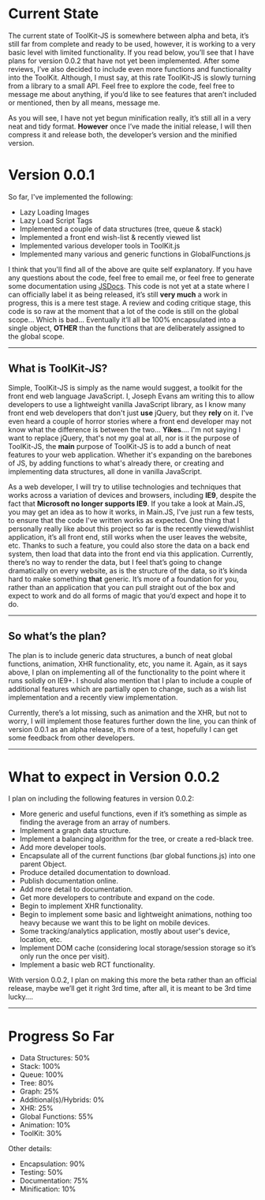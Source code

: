 # Current State
The current state of ToolKit-JS is somewhere between alpha and beta, it’s still far from complete and ready to be used, however, it is working to a very basic level with limited functionality. If you read below, you’ll see that I have plans for version 0.0.2 that have not yet been implemented. After some reviews, I’ve also decided to include even more functions and functionality into the ToolKit. Although, I must say, at this rate ToolKit-JS is slowly turning from a library to a small API. Feel free to explore the code, feel free to message me about anything, if you’d like to see features that aren’t included or mentioned, then by all means, message me.

As you will see, I have not yet begun minification really, it’s still all in a very neat and tidy format. **However** once I’ve made the initial release, I will then compress it and release both, the developer’s version and the minified version. 


# Version 0.0.1 
So far, I've implemented the following: 
- Lazy Loading Images
- Lazy Load Script Tags
- Implemented a couple of data structures (tree, queue & stack)
- Implemented a front end wish-list & recently viewed list
- Implemented various developer tools in ToolKit.js
- Implemented many various and generic functions in GlobalFunctions.js

I think that you'll find all of the above are quite self explanatory.  If you have any questions about the code, feel free to email me, or feel free to generate some documentation using [JSDocs](http://usejsdoc.org/). This code is not yet at a state where I can officially label it as being released, it’s still **very much** a work in progress, this is a mere test stage. A review and coding critique stage, this code is so raw at the moment that a lot of the code is still on the global scope… Which is bad… Eventually it’ll all be 100% encapsulated into a single object, **OTHER** than the functions that are deliberately assigned to the global scope. 

<hr>

## What is ToolKit-JS?
Simple, ToolKit-JS is simply as the name would suggest, a toolkit for the front end web language JavaScript. I, Joseph Evans am writing this to allow developers to use a lightweight vanilla JavaScript library, as I know many front end web developers that don't just **use** jQuery, but they **rely** on it. I've even heard a couple of horror stories where a front end developer may not know what the difference is between the two… **Yikes**.... I'm not saying I want to replace jQuery, that's not my goal at all, nor is it the purpose of ToolKit-JS, the **main** purpose of ToolKit-JS is to add a bunch of neat features to your web application. Whether it's expanding on the barebones of JS, by adding functions to what's already there, or creating and implementing data structures, all done in vanilla JavaScript. 

As a web developer, I will try to utilise technologies and techniques that works across a variation of devices and browsers, including **IE9**, despite the fact that **Microsoft no longer supports IE9**. If you take a look at Main.JS, you may get an idea as to how it works, in Main.JS, I've just run a few tests, to ensure that the code I've written works as expected. One thing that I personally really like about this project so far is the recently viewed/wishlist application, it’s all front end, still works when the user leaves the website, etc. Thanks to such a feature, you could also store the data on a back end system, then load that data into the front end via this application. Currently, there’s no way to render the data, but I feel that’s going to change dramatically on every website, as is the structure of the data, so it’s kinda hard to make something **that** generic. It’s more of a foundation for you, rather than an application that you can pull straight out of the box and expect to work and do all forms of magic that you’d expect and hope it to do. 

<hr>

## So what’s the plan?
The plan is to include generic data structures, a bunch of neat global functions, animation, XHR functionality, etc, you name it. Again, as it says above, I plan on implementing all of the functionality to the point where it runs solidly on IE9+. I should also mention that I plan to include a couple of additional features which are partially open to change, such as a wish list implementation and a recently view implementation. 

Currently, there’s a lot missing, such as animation and the XHR, but not to worry, I will implement those features further down the line, you can think of version 0.0.1 as an alpha release, it’s more of a test, hopefully I can get some feedback from other developers. 

<hr>

# What to expect in Version 0.0.2
I plan on including the following features in version 0.0.2:
- More generic and useful functions, even if it’s something as simple as finding the average from an array of numbers.
- Implement a graph data structure.
- Implement a balancing algorithm for the tree, or create a red-black tree.
- Add more developer tools.
- Encapsulate all of the current functions (bar global functions.js) into one parent Object. 
- Produce detailed documentation to download.
- Publish documentation online.
- Add more detail to documentation.
- Get more developers to contribute and expand on the code.
- Begin to implement XHR functionality.
- Begin to implement some basic and lightweight animations, nothing too heavy because we want this to be light on mobile devices.
- Some tracking/analytics application, mostly about user's device, location, etc. 
- Implement DOM cache (considering local storage/session storage so it’s only run the once per visit).
- Implement a basic web RCT functionality. 

With version 0.0.2, I plan on making this more the beta rather than an official release, maybe we’ll get it right 3rd time, after all, it is meant to be 3rd time lucky…. 

<hr>

# Progress So Far
- Data Structures: 50%
 - Stack: 100%
 - Queue: 100%
 - Tree: 80%
 - Graph: 25%
 - Additional(s)/Hybrids: 0%
- XHR: 25%
- Global Functions: 55%
- Animation: 10%
- ToolKit: 30%

Other details:
- Encapsulation: 90%
- Testing: 50%
- Documentation: 75%
- Minification: 10%
